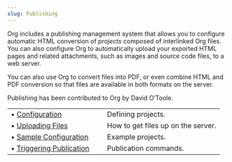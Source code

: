 ```yaml
---
slug: Publishing
---
```


Org includes a publishing management system that allows you to configure automatic HTML conversion of *projects* composed of interlinked Org files. You can also configure Org to automatically upload your exported HTML pages and related attachments, such as images and source code files, to a web server.

You can also use Org to convert files into PDF, or even combine HTML and PDF conversion so that files are available in both formats on the server.

Publishing has been contributed to Org by David O’Toole.

|                                                    |    |                                    |
| :------------------------------------------------- | -- | :--------------------------------- |
| • [Configuration](Configuration)                   |    | Defining projects.                 |
| • [Uploading Files](Uploading-Files)               |    | How to get files up on the server. |
| • [Sample Configuration](Sample-Configuration)     |    | Example projects.                  |
| • [Triggering Publication](Triggering-Publication) |    | Publication commands.              |
